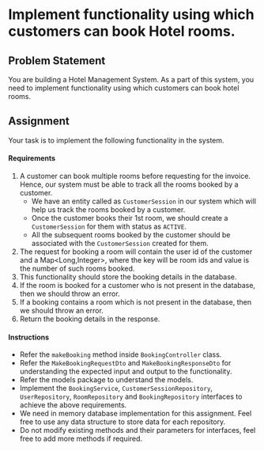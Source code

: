 # Implement functionality using which customers can book Hotel rooms.

## Problem Statement
You are building a Hotel Management System. As a part of this system, you need to implement functionality using which customers can book hotel rooms.

## Assignment

Your task is to implement the following functionality in the system.

#### Requirements

1. A customer can book multiple rooms before requesting for the invoice. Hence, our system must be able to track all the rooms booked by a customer.
   * We have an entity called as `CustomerSession` in our system which will help us track the rooms booked by a customer.
   * Once the customer books their 1st room, we should create a `CustomerSession` for them with status as `ACTIVE`.
   * All the subsequent rooms booked by the customer should be associated with the `CustomerSession` created for them.
2. The request for booking a room will contain the user id of the customer and a Map<Long,Integer>, where the key will be room ids and value is the number of such rooms booked.
3. This functionality should store the booking details in the database.
4. If the room is booked for a customer who is not present in the database, then we should throw an error.
5. If a booking contains a room which is not present in the database, then we should throw an error.
6. Return the booking details in the response.

#### Instructions

* Refer the `makeBooking` method inside `BookingController` class.
* Refer the `MakeBookingRequestDto` and `MakeBookingResponseDto` for understanding the expected input and output to the functionality.
* Refer the models package to understand the models.
* Implement the `BookingService`, `CustomerSessionRepository`, `UserRepository`, `RoomRepository` and `BookingRepository` interfaces to achieve the above requirements.
* We need in memory database implementation for this assignment. Feel free to use any data structure to store data for each repository. 
* Do not modify existing methods and their parameters for interfaces, feel free to add more methods if required.



